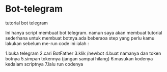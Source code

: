 # Bot-telegram
tutorial bot telegram


Ini hanya script membuat bot telegram. namun saya akan membuat tutorial sederhana untuk membuat botnya.ada beberaoa step yang perlu kamu lakukan sebelum me-run code ini ialah :

1.buka telegram
2.cari BotFather
3.klik /newbot
4.buat namanya dan token botnya
5.simpan tokennya (jangan sampai hilang)
6.masukan kodenya kedalam scriptnya
7.lalu run codenya
